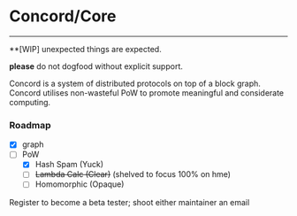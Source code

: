 # Concord/Core
<hr>

**[WIP] unexpected things are expected.

**please** do not dogfood without explicit support.


Concord is a system of distributed protocols on top of a block graph. Concord utilises non-wasteful PoW to promote meaningful and considerate computing.

### Roadmap
- [x] graph
- [ ] PoW
  - [x] Hash Spam (Yuck)
  - [ ] ~~Lambda Calc (Clear)~~ (shelved to focus 100% on hme)
  - [ ] Homomorphic (Opaque)

Register to become a beta tester; shoot either maintainer an email

<br>
